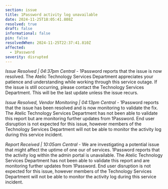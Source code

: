 ```yaml
---
section: issue
title: 1Password activity log unavailable
date: 2024-11-25T18:05:41.808Z
resolved: true
draft: false
informational: false
pin: false
resolvedWhen: 2024-11-25T22:37:41.810Z
affected:
  - 1Password
severity: disrupted
---
```

*Issue Resolved | 04:37pm Central* - 1Password reports that the issue is now resolved. The Atelic Technology Services Department appreciates your patience and understanding while working through this service outage. If the issue is still occurring, please contact the Technology Services Department. This will be the last update unless the issue recurs.

*Issue Resolved, Vendor Monitoring | 04:13pm Central* - 1Password reports that the issue has been resolved and is now monitoring to validate the fix. The Atelic Technology Services Department has not been able to validate this report but are monitoring further updates from 1Password. End user disruption is not expected for this issue, however members of the Technology Services Department will not be able to monitor the activity log during this service incident.

*Report Received | 10:05am Central* - We are investigating a potential issue that might affect the uptime of one our of services. 1Password reports that the activity log within the admin portal is unavailable. The Atelic Technology Services Department has not been able to validate this report and are monitoring further updates from 1Password. End user disruption is not expected for this issue, however members of the Technology Services Department will not be able to monitor the activity log during this service incident.